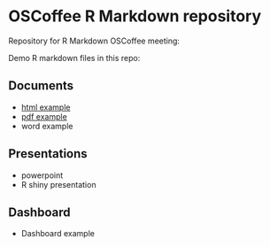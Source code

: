 # OSCoffee R Markdown repository 

Repository for R Markdown OSCoffee meeting:

Demo R markdown files in this repo:

## Documents
- [html example](https://github.com/jeffreydurieux/OSCoffee_RMarkdown/blob/main/Rmarkdownfiles/html.Rmd)
- [pdf example](https://github.com/jeffreydurieux/OSCoffee_RMarkdown/blob/main/Rmarkdownfiles/pdf.Rmd)
- word example

## Presentations
- powerpoint 
- R shiny presentation

## Dashboard
- Dashboard example



